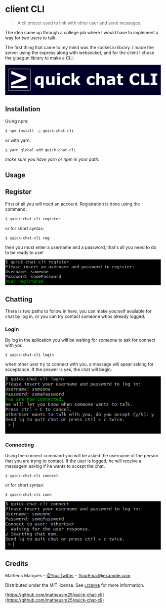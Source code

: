 # client CLI
> A cli project used to link with other user and send messages.

The idea came up through a college job where I would have to implement a way for two users to talk.

The first thing that came to my mind was the <span>socket.io<span> library. I made the server using the express along with websocket, and for the client I chose the gluegun library to make a CLI.

  ![](/assets/logo.png)

## Installation

Using npm:

```sh
$ npm install -g quick-chat-cli
```

or with yarn:

```sh
$ yarn global add quick-chat-cli
```

_make sure you have yarn or npm in your path._

## Usage 

## Register

First of all you will need an account. Registration is done using the command:

```sh
$ quick-chat-cli register
```

or for short syntax:

```sh
$ quick-chat-cli reg
```

then you must enter a username and a password, that's all you need to do to be ready to use!

![](/assets/register-example.png)

## Chatting

There is two paths to follow in here, you can make yourself available for chat by log in, or you can try contact someone whos already logged.

### Login

By log in the aplication you will be waiting for someone to ask for connect with you.

```
$ quick-chat-cli login
```

when other user try to connect with you, a message will apear asking for acceptance. If the answer is yes, the chat will begin.

![](/assets/login-example.png)

### Connecting

Using the connect command you will be asked the username of the person that you are tryng to contact. If the user is logged, he will receive a messagem asking if he wants to accept the chat.

```
$ quick-chat-cli connect
```

or for short syntax:

```
$ quick-chat-cli conn
```

![](/assets/connect-example.png)


## Credits

Matheus Marques – [@YourTwitter](https://twitter.com/dbader_org) – YourEmail@example.com

Distributed under the MIT license. See [``LICENSE``](https://github.com/Matheusm25/js-structure-builder/blob/master/LICENSE) for more information.

[https://github.com/matheusm25/quick-chat-cli](https://github.com/matheusm25/quick-chat-cli)